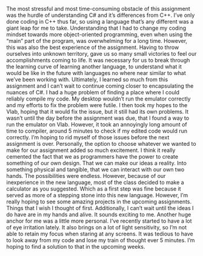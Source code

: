 The most stressful and most time-consuming obstacle of this assignment was the hurdle of understanding C# and it’s differences from C++. I’ve only done coding in C++ thus far, so using a language that’s any different was a giant leap for me to take. Understanding that I had to change my coding mindset towards more object-oriented programming, even when using the “main” part of the program, was overwhelming for a long time. However, this was also the best experience of the assignment. Having to throw ourselves into unknown territory, gave us so many small victories to feel our accomplishments coming to life. It was necessary for us to break through the learning curve of learning another language, to understand what it would be like in the future with languages no where near similar to what we’ve been working with. Ultimately, I learned so much from this assignment and I can’t wait to continue coming closer to encapsulating the nuances of C#.
	I had a huge problem of finding a place where I could reliably compile my code. My desktop wouldn’t run the emulator correctly and my efforts to fix the problem were futile. I then took my hopes to the Vlab, hoping that it would fix the issue, but it still had its own problems. It wasn’t until the day before the assignment was due, that I found a way to run the emulator on Vlab. However, it took an annoyingly long amount of time to compiler, around 5 minutes to check if my edited code would run correctly. I’m hoping to rid myself of those issues before the next assignment is over. 
	Personally, the option to choose whatever we wanted to make for our assignment added so much excitement. I think it really cemented the fact that we as programmers have the power to create something of our own design. That we can make our ideas a reality. Into something physical and tangible, that we can interact with our own two hands. The possibilities were endless. However, because of our inexperience in the new language, most of the class decided to make a calculator as you suggested. Which as a first step was fine because it served as more of a stepping stone into this new language. However, I’m really hoping to see some amazing projects in the upcoming assignments. Things that I wish I thought of first. Additionally, I can’t wait until the ideas I do have are in my hands and alive. It sounds exciting to me. 
Another huge anchor for me was a little more personal. I’ve recently started to have a lot of eye irritation lately. It also brings on a lot of light sensitivity, so I’m not able to retain my focus when staring at any screens. It was tedious to have to look away from my code and lose my train of thought ever 5 minutes. I’m hoping to find a solution to that in the upcoming weeks. 

